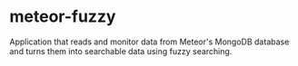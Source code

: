 # meteor-fuzzy
Application that reads and monitor data from Meteor's MongoDB database and turns them into searchable data using fuzzy searching.
